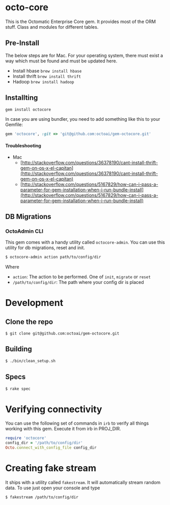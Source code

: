 # octo-core

This is the Octomatic Enterprise Core gem. It provides most of the ORM stuff. Class and modules for different tables.

## Pre-Install

The below steps are for Mac. For your operating system, there must exist a way which must be found and must be updated here.

- Install hbase `brew install hbase`
- Install thrift `brew install thrift`
- Hadoop `brew install hadoop`

## Installting

```bash
gem install octocore
```

In case you are using bundler, you need to add something like this to your Gemfile:

```ruby
gem 'octocore', :git => 'git@github.com:octoai/gem-octocore.git'
```

#### Troubleshooting

- Mac
  - [http://stackoverflow.com/questions/36378190/cant-install-thrift-gem-on-os-x-el-capitan](http://stackoverflow.com/questions/36378190/cant-install-thrift-gem-on-os-x-el-capitan)
  - [http://stackoverflow.com/questions/5167829/how-can-i-pass-a-parameter-for-gem-installation-when-i-run-bundle-install](http://stackoverflow.com/questions/5167829/how-can-i-pass-a-parameter-for-gem-installation-when-i-run-bundle-install)


## DB Migrations

### OctoAdmin CLI

This gem comes with a handy utility called `octocore-admin`. You can use this utility for db migrations, reset and init.

```bash
$ octocore-admin action path/to/config/dir
```

Where

- `action`: The action to be performed. One of `init`, `migrate` or `reset`
- `/path/to/config/dir`: The path where your config dir is placed


# Development

## Clone the repo

`$ git clone git@github.com:octoai/gem-octocore.git`

## Building

```bash
$ ./bin/clean_setup.sh
```

## Specs

```bash
$ rake spec
```

# Verifying connectivity

You can use the following set of commands in `irb` to verify all things working with this gem. Execute it from irb in PROJ_DIR.

```ruby
require 'octocore'
config_dir = '/path/to/config/dir'
Octo.connect_with_config_file config_dir
```

# Creating fake stream

It ships with a utility called `fakestream`. It will automatically stream random data. To use just open your console and type

```bash
$ fakestream /path/to/config/dir
```
